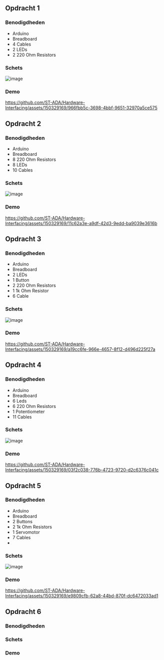 ## Opdracht 1

### Benodigdheden
- Arduino
- Breadboard
- 4 Cables
- 2 LEDs
- 2 220 Ohm Resistors

### Schets

![image](https://github.com/ST-ADA/Hardware-Interfacing/assets/150329169/92457c26-db3d-4550-8351-0d8781e2b90c)


### Demo

https://github.com/ST-ADA/Hardware-Interfacing/assets/150329169/966fbb5c-3698-4bbf-9651-32970a5ce575


## Opdracht 2

### Benodigdheden
- Arduino
- Breadboard
- 8 220 Ohm Resistors
- 8 LEDs
- 10 Cables

### Schets

![image](https://github.com/ST-ADA/Hardware-Interfacing/assets/150329169/3edef6ca-ebef-4fa0-9311-05eef4cd7073)

### Demo

https://github.com/ST-ADA/Hardware-Interfacing/assets/150329169/11c62a3e-a9df-42d3-9edd-ba9039e3616b


## Opdracht 3

### Benodigdheden
- Arduino
- Breadboard
- 2 LEDs
- 1 Button
- 2 220 Ohm Resistors
- 1 1k Ohm Resistor
- 6 Cable

### Schets

![image](https://github.com/ST-ADA/Hardware-Interfacing/assets/150329169/d3849798-af23-4cc6-9bc7-97a9323d2950)

### Demo

https://github.com/ST-ADA/Hardware-Interfacing/assets/150329169/a19cc6fe-966e-4657-8f12-d496d225f27a

## Opdracht 4

### Benodigdheden
- Arduino
- Breadboard
- 6 Leds
- 6 220 Ohm Resistors
- 1 Potentiometer
- 11 Cables

### Schets

![image](https://github.com/ST-ADA/Hardware-Interfacing/assets/150329169/08aa9e77-0b0f-4620-bd99-8263cddaecc8)

### Demo

https://github.com/ST-ADA/Hardware-Interfacing/assets/150329169/03f2c038-776b-4723-9720-d2c6376c041c


## Opdracht 5

### Benodigdheden
- Arduino
- Breadboard
- 2 Buttons
- 2 1k Ohm Resistors
- 1 Servomotor
- 7 Cables
- 
### Schets

![image](https://github.com/ST-ADA/Hardware-Interfacing/assets/150329169/8f9649f4-5e67-4c9b-816d-d56884babeee)

### Demo

https://github.com/ST-ADA/Hardware-Interfacing/assets/150329169/e9809cfb-62a8-44bd-870f-dc6472033ad1

## Opdracht 6

### Benodigdheden

### Schets

### Demo
